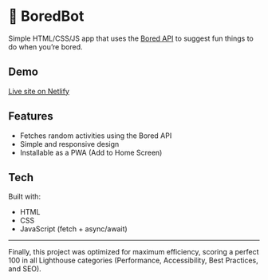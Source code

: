 # 🤖 BoredBot

Simple HTML/CSS/JS app that uses the [Bored API](https://apis.scrimba.com/bored/documentation) to suggest fun things to do when you’re bored.

## Demo

[Live site on Netlify](https://aninboredbot.netlify.app/)

## Features

- Fetches random activities using the Bored API
- Simple and responsive design
- Installable as a PWA (Add to Home Screen)

## Tech

Built with:

- HTML
- CSS
- JavaScript (fetch + async/await)

---

Finally, this project was optimized for maximum efficiency, scoring a perfect 100 in all Lighthouse categories (Performance, Accessibility, Best Practices, and SEO).

